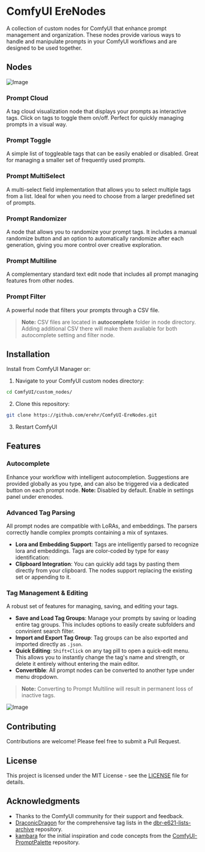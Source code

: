 # ComfyUI EreNodes

A collection of custom nodes for ComfyUI that enhance prompt management and organization. These nodes provide various ways to handle and manipulate prompts in your ComfyUI workflows and are designed to be used together. 

## Nodes
![Image](https://github.com/user-attachments/assets/0dee5980-c730-42ea-b649-61b1fb80099d)

### Prompt Cloud
A tag cloud visualization node that displays your prompts as interactive tags. Click on tags to toggle them on/off. Perfect for quickly managing prompts in a visual way.

### Prompt Toggle
A simple list of toggleable tags that can be easily enabled or disabled. Great for managing a smaller set of frequently used prompts.

### Prompt MultiSelect
A multi-select field implementation that allows you to select multiple tags from a list. Ideal for when you need to choose from a larger predefined set of prompts.

### Prompt Randomizer
A node that allows you to randomize your prompt tags. It includes a manual randomize button and an option to automatically randomize after each generation, giving you more control over creative exploration.

### Prompt Multiline
A complementary standard text edit node that includes all prompt managing features from other nodes. 

### Prompt Filter
A powerful node that filters your prompts through a CSV file.

> **Note:**  CSV files are located in __autocomplete__ folder in node directory. Adding additional CSV there will make them avaliable for both autocomplete setting and filter node.

## Installation

Install from ComfyUI Manager or:

1. Navigate to your ComfyUI custom nodes directory:
```bash
cd ComfyUI/custom_nodes/
```

2. Clone this repository:
```bash
git clone https://github.com/erehr/ComfyUI-EreNodes.git
```

3. Restart ComfyUI

## Features

### Autocomplete
Enhance your workflow with intelligent autocompletion. Suggestions are provided globally as you type, and can also be triggered via a dedicated button on each prompt node. 
**Note:**  Disabled by default. Enable in settings panel under erenodes. 

### Advanced Tag Parsing
All prompt nodes are compatible with LoRAs, and embeddings. The parsers correctly handle complex prompts containing a mix of syntaxes.

- **Lora and Embedding Support**: Tags are intelligently parsed to recognize lora and embeddings. Tags are color-coded by type for easy identification: 
- **Clipboard Integration**: You can quickly add tags by pasting them directly from your clipboard. The nodes support replacing the existing set or appending to it.

### Tag Management & Editing
A robust set of features for managing, saving, and editing your tags.

- **Save and Load Tag Groups**: Manage your prompts by saving or loading entire tag groups. This includes options to easily create subfolders and convinient search filter. 
- **Import and Export Tag Group**: Tag groups can be also exported and imported directly as `.json`.
- **Quick Editing**: `Shift+Click` on any tag pill to open a quick-edit menu. This allows you to instantly change the tag's name and strength, or delete it entirely without entering the main editor.
- **Convertible**: All prompt nodes can be converted to another type under menu dropdown. 
> **Note:**  Converting to Prompt Multiline will result in permanent loss of inactive tags.

![Image](https://github.com/user-attachments/assets/b3da4aac-6e72-460f-84ae-bc1eae351b8a)

## Contributing

Contributions are welcome! Please feel free to submit a Pull Request.

## License

This project is licensed under the MIT License - see the [LICENSE](LICENSE) file for details.

## Acknowledgments

- Thanks to the ComfyUI community for their support and feedback.
- [DraconicDragon](https://github.com/DraconicDragon) for the comprehensive tag lists in the [dbr-e621-lists-archive](https://github.com/DraconicDragon/dbr-e621-lists-archive/) repository.
- [kambara](https://github.com/kambara) for the initial inspiration and code concepts from the [ComfyUI-PromptPalette](https://github.com/kambara/ComfyUI-PromptPalette) repository.